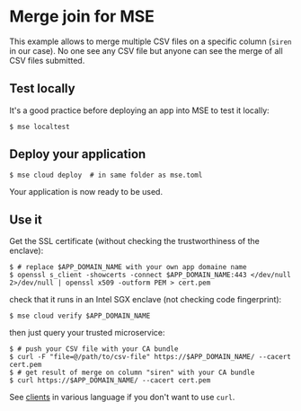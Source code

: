 # Merge join for MSE

This example allows to merge multiple CSV files on a specific column (`siren` in our case).
No one see any CSV file but anyone can see the merge of all CSV files submitted.

## Test locally

It's a good practice before deploying an app into MSE to test it locally:

```console
$ mse localtest
```

## Deploy your application

```console
$ mse cloud deploy  # in same folder as mse.toml
```

Your application is now ready to be used.

## Use it

Get the SSL certificate (without checking the trustworthiness of the enclave):

```console
$ # replace $APP_DOMAIN_NAME with your own app domaine name
$ openssl s_client -showcerts -connect $APP_DOMAIN_NAME:443 </dev/null 2>/dev/null | openssl x509 -outform PEM > cert.pem
```

check that it runs in an Intel SGX enclave (not checking code fingerprint):

```console
$ mse cloud verify $APP_DOMAIN_NAME
```

then just query your trusted microservice:

```console
$ # push your CSV file with your CA bundle
$ curl -F "file=@/path/to/csv-file" https://$APP_DOMAIN_NAME/ --cacert cert.pem
$ # get result of merge on column "siren" with your CA bundle
$ curl https://$APP_DOMAIN_NAME/ --cacert cert.pem
```

See [clients](client/) in various language if you don't want to use `curl`.
